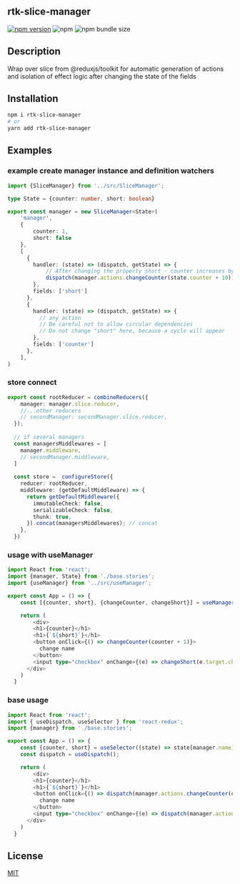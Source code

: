 ## rtk-slice-manager

[![npm version](https://badge.fury.io/js/rtk-slice-manager.svg)](https://badge.fury.io/js/rtk-slice-manager)
![npm](https://img.shields.io/npm/dm/rtk-slice-manager)
![npm bundle size](https://img.shields.io/bundlephobia/min/rtk-slice-manager)

## Description
Wrap over slice from @reduxjs/toolkit for automatic generation of actions and isolation of effect logic after changing the state of the fields

## Installation

```sh
npm i rtk-slice-manager
# or
yarn add rtk-slice-manager
```

## Examples

### example create manager instance and definition watchers
```typescript
import {SliceManager} from '../src/SliceManager';

type State = {counter: number, short: boolean}

export const manager = new SliceManager<State>(
    'manager', 
    {
        counter: 1,
        short: false
    },
    [
      {
        handler: (state) => (dispatch, getState) => {
            // After changing the property short - counter increases by 10
            dispatch(manager.actions.changeCounter(state.counter + 10));
        }, 
        fields: ['short']
      },
      {
        handler: (state) => (dispatch, getState) => {
          // any action
          // Be careful not to allow circular dependencies
          // Do not change "short" here, because a cycle will appear
        }, 
        fields: ['counter']
      },
    ],
)
```

### store connect
```typescript jsx
export const rootReducer = combineReducers({
    manager: manager.slice.reducer,
    //...other reducers
    // secondManager: secondManager.slice.reducer,
  });
  
  // if several managers
  const managersMiddlewares = [
    manager.middleware,
    // secondManager.middleware,
  ]
  
  const store =  configureStore({
    reducer: rootReducer,
    middleware: (getDefaultMiddleware) => {
      return getDefaultMiddleware({
        immutableCheck: false,
        serializableCheck: false,
        thunk: true,
      }).concat(managersMiddlewares); // concat
    },
  })
```

### usage with useManager

```typescript jsx
import React from 'react';
import {manager, State} from './base.stories';
import {useManager} from '../src/useManager';

export const App = () => {
    const [{counter, short}, {changeCounter, changeShort}] = useManager<State>(manager)

    return (
        <div>
        <h1>{counter}</h1>
        <h1>{`${short}`}</h1>
        <button onClick={() => changeCounter(counter + 1)}>
          change name
        </button>
        <input type="checkbox" onChange={(e) => changeShort(e.target.checked)} />
      </div>
    )
  }
```

### base usage

```typescript jsx
import React from 'react';
import { useDispatch, useSelector } from 'react-redux';
import {manager} from './base.stories';

export const App = () => {
    const {counter, short} = useSelector((state) => state[manager.name])
    const dispatch = useDispatch();

    return (
        <div>
        <h1>{counter}</h1>
        <h1>{`${short}`}</h1>
        <button onClick={() => dispatch(manager.actions.changeCounter(counter + 1))}>
          change name
        </button>
        <input type="checkbox" onChange={(e) => dispatch(manager.actions.changeShort(e.target.checked))} />
      </div>
    )
  }
```

## License

[MIT](LICENSE)